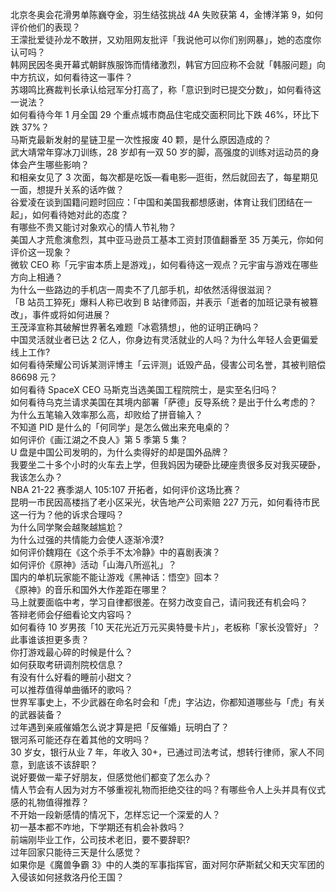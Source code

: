 北京冬奥会花滑男单陈巍夺金，羽生结弦挑战 4A 失败获第 4，金博洋第 9，如何评价他们的表现？  
王濛批爱徒孙龙不敢拼，又劝阻网友批评「我说他可以你们别网暴」，她的态度你认可吗？  
韩网民因冬奥开幕式朝鲜族服饰而情绪激烈，韩官方回应称不会就「韩服问题」向中方抗议，如何看待这一事件？  
苏翊鸣比赛裁判长承认给冠军分打高了，称「意识到时已提交分数」，如何看待这一说法？  
如何看待今年 1 月全国 29 个重点城市商品住宅成交面积同比下跌 46%，环比下跌 37%？  
马斯克最新发射的星链卫星一次性报废 40 颗，是什么原因造成的？  
武大靖常年穿冰刀训练，28 岁却有一双 50 岁的脚，高强度的训练对运动员的身体会产生哪些影响？  
和相亲女见了 3 次面，每次都是吃饭—看电影—逛街，然后就回去了，每星期见一面，想提升关系的话咋做？  
谷爱凌在谈到国籍问题时回应：「中国和美国我都想感谢，体育让我们团结在一起」，如何看待她对此的态度？  
有哪些不贵又能讨对象欢心的情人节礼物？  
美国人才荒愈演愈烈，其中亚马逊员工基本工资封顶值翻番至 35 万美元，你如何评价这一现象？  
微软 CEO 称「元宇宙本质上是游戏」，如何看待这一观点？元宇宙与游戏在哪些方向上相通？  
为什么一些路边的手机店一周卖不了几部手机，却依然活得很滋润？  
「B 站员工猝死」爆料人称已收到 B 站律师函，并表示「逝者的加班记录有被篡改」，事件或将如何进展？  
王茂泽宣称其破解世界著名难题「冰雹猜想」，他的证明正确吗？  
中国灵活就业者已达 2 亿人，你身边有灵活就业的人吗？为什么年轻人会更偏爱线上工作?  
如何看待荣耀公司诉某测评博主「云评测」诋毁产品，侵害公司名誉，其被判赔偿 86698 元？  
如何看待 SpaceX CEO 马斯克当选美国工程院院士，是实至名归吗？  
如何看待乌克兰请求美国在其境内部署「萨德」反导系统？是出于什么考虑的？  
为什么五笔输入效率那么高，却败给了拼音输入？  
不知道 PID 是什么的「何同学」是怎么做出来充电桌的？  
如何评价《画江湖之不良人》第 5 季第 5 集？  
U 盘是中国公司发明的，为什么卖得好的却是国外品牌？  
我要坐二十多个小时的火车去上学，但我妈因为硬卧比硬座贵很多反对我买硬卧，我该怎么办？  
NBA 21-22 赛季湖人 105:107 开拓者，如何评价这场比赛？  
昆明一市民因高楼挡了老小区采光，状告地产公司索赔 227 万元，如何看待市民这一行为？他的诉求合理吗？  
为什么同学聚会越聚越尴尬？  
为什么过强的共情能力会使人逐渐冷漠?  
如何评价魏翔在《这个杀手不太冷静》中的喜剧表演？  
如何评价《原神》活动「山海八所巡礼」？  
国内的单机玩家能不能让游戏《黑神话：悟空》回本？  
《原神》的音乐和国外大作差距在哪里？  
马上就要面临中考，学习自律都很差。在努力改变自己，请问我还有机会吗？  
答辩老师会仔细看论文内容吗？  
如何看待 10 岁男孩「10 天花光近万元买奥特曼卡片」，老板称「家长没管好」？此事谁该担更多责？  
你打游戏最心碎的时候是什么？  
如何获取考研调剂院校信息？  
有没有什么好看的睡前小甜文？  
可以推荐值得单曲循环的歌吗？  
世界军事史上，不少武器在命名时会和「虎」字沾边，你都知道哪些与「虎」有关的武器装备？  
过年遇到亲戚催婚怎么说才算是把「反催婚」玩明白了？  
银河系可能还存在着其他的文明吗？  
30 岁女，银行从业 7 年，年收入 30+，已通过司法考试，想转行律师，家人不同意，到底该不该辞职？  
说好要做一辈子好朋友，但感觉他们都变了怎么办？  
情人节会有人因为对方不够重视礼物而拒绝交往的吗？有哪些令人上头并具有仪式感的礼物值得推荐？  
不开始一段新感情的情况下，怎样忘记一个深爱的人？  
初一基本都不咋地，下学期还有机会补救吗？  
前端刚毕业工作，公司技术老旧，要不要辞职?  
过年回家只能待三天是什么感觉？  
如果你是《魔兽争霸 3》中的人类的军事指挥官，面对阿尔萨斯弑父和天灾军团的入侵该如何拯救洛丹伦王国？  
